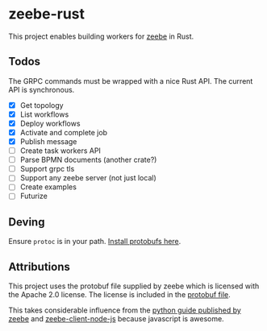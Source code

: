 # zeebe-rust

This project enables building workers for [zeebe][zeebe] in Rust.

## Todos

The GRPC commands must be wrapped with a nice Rust API. The current API is synchronous. 

- [x] Get topology
- [x] List workflows
- [x] Deploy workflows
- [x] Activate and complete job
- [x] Publish message
- [ ] Create task workers API
- [ ] Parse BPMN documents (another crate?)
- [ ] Support grpc tls
- [ ] Support any zeebe server (not just local)
- [ ] Create examples
- [ ] Futurize 

## Deving

Ensure `protoc` is in your path. [Install protobufs here][protobuf].

## Attributions

This project uses the protobuf file supplied by zeebe which is licensed with the Apache 2.0 license.
The license is included in the [protobuf file][zeebe_proto].

This takes considerable influence from the [python guide published by zeebe][grpc_python] and [zeebe-client-node-js][zeebe_client_node_js] because javascript is awesome. 

[zeebe]: https://zeebe.io/
[protobuf]: https://github.com/protocolbuffers/protobuf/releases
[grpc_python]: https://zeebe.io/blog/2018/11/grpc-generating-a-zeebe-python-client/
[zeebe_client_node_js]: https://github.com/CreditSenseAU/zeebe-client-node-js
[zeebe_proto]: proto/gateway.proto